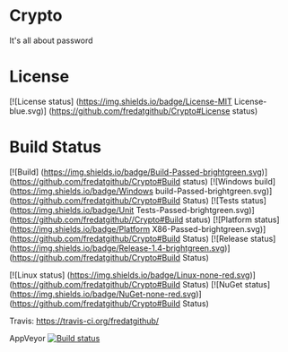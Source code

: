 # Crypto
It's all about password

# License
[![License status] (https://img.shields.io/badge/License-MIT License-blue.svg)] (https://github.com/fredatgithub/Crypto#License status)

# Build Status
[![Build] (https://img.shields.io/badge/Build-Passed-brightgreen.svg)] (https://github.com/fredatgithub/Crypto#Build status)
[![Windows build] (https://img.shields.io/badge/Windows build-Passed-brightgreen.svg)] (https://github.com/fredatgithub/Crypto#Build Status)
[![Tests status] (https://img.shields.io/badge/Unit Tests-Passed-brightgreen.svg)] (https://github.com/fredatgithub//Crypto#Build status)
[![Platform status] (https://img.shields.io/badge/Platform X86-Passed-brightgreen.svg)] (https://github.com/fredatgithub/Crypto#Build Status)
[![Release status] (https://img.shields.io/badge/Release-1.4-brightgreen.svg)] (https://github.com/fredatgithub/Crypto#Build Status)

[![Linux status] (https://img.shields.io/badge/Linux-none-red.svg)] (https://github.com/fredatgithub/Crypto#Build Status)
[![NuGet status] (https://img.shields.io/badge/NuGet-none-red.svg)] (https://github.com/fredatgithub/Crypto#Build Status)

Travis: https://travis-ci.org/fredatgithub/

AppVeyor [![Build status](https://ci.appveyor.com/api/projects/status/i3378pd0rkx7cfliuenfvsyo/branch/master?svg=true)](https://ci.appveyor.com/project/fredatgithub/Crypto/branch/master) 
